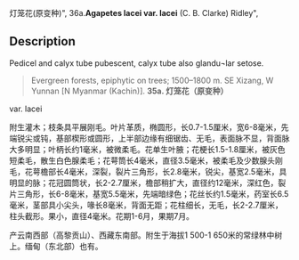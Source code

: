 灯笼花(原变种)",
36a.**Agapetes lacei var. lacei** (C. B. Clarke) Ridley",

## Description
Pedicel and calyx tube pubescent, calyx tube also glandu¬lar setose.

> Evergreen forests, epiphytic on trees; 1500–1800 m. SE Xizang, W Yunnan [N Myanmar (Kachin)].
**35a. 灯笼花（原变种）**

var. lacei

附生灌木；枝条具平展刚毛。叶片革质，椭圆形，长0.7-1.5厘米，宽6-8毫米，先端锐尖或钝，基部楔形或圆形，上半部边缘有细锯齿、无毛，表面脉不显，背面脉大多明显；叶柄长约1毫米，被微柔毛。花单生叶腋；花梗长1.5-1.8厘米，被灰色短柔毛，散生白色腺柔毛；花萼筒长4毫米，直径3.5毫米，被柔毛及少数腺头刚毛，花萼檐部长4毫米，深裂，裂片三角形，长2.8毫米，锐尖，基宽2.5毫米，具明显的脉；花冠圆筒状，长2-2.7厘米，檐部稍扩大，直径约12毫米，深红色，裂片三角形，长6-8毫米，基宽5.5毫米，先端暗绿色；花丝长约1.5毫米，药室长6.5毫米，茎部具小尖头，喙长8毫米，背面无距；花柱细长，无毛，长2-2.7厘米，柱头截形。果小，直径4毫米。花期1-6月，果期7月。

产云南西部（高黎贡山）、西藏东南部。附生于海拔1 500-1 650米的常绿林中树上。缅甸（东北部）也有。

